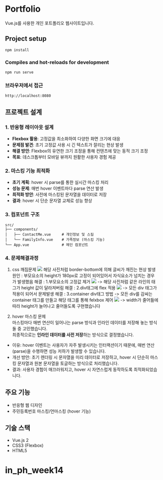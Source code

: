 # Portfolio

Vue.js를 사용한 개인 포트폴리오 웹사이트입니다.

## Project setup

```
npm install
```

### Compiles and hot-reloads for development

```
npm run serve
```

### 브라우저에서 접근

```
http://localhost:8080
```

## 프로젝트 설계

### 1. 반응형 레이아웃 설계

- **Flexbox 활용**: 고정값을 최소화하여 다양한 화면 크기에 대응
- **문제점 발견**: 초기 고정값 사용 시 긴 텍스트가 잘리는 현상 발생
- **해결 방안**: Flexbox의 유연한 크기 조정을 통해 컨텐츠에 맞는 동적 크기 조정
- **목표**: 데스크톱부터 모바일 뷰까지 원활한 사용자 경험 제공

### 2. 마스킹 기능 최적화

- **초기 계획**: hover 시 parse를 통한 실시간 마스킹 처리
- **성능 문제**: 매번 hover 이벤트마다 parse 연산 발생
- **최적화 방안**: 사전에 마스킹된 문자열을 데이터로 저장
- **결과**: hover 시 단순 문자열 교체로 성능 향상

### 3. 컴포넌트 구조

```
src/
├── components/
│   ├── ContactMe.vue     # 개인정보 및 스킬
│   └── FamilyInfo.vue    # 가족정보 (마스킹 기능)
└── App.vue               # 메인 컴포넌트
```

### 4. 문제해결과정

1. css 깨짐문제
   <img src="/readme/1.png"/>
   해당 사진처럼 border-bottom에 의해 글씨가 깨진는 현상 발생
   원인 : 부모요소의 height가 180px로 고정이 되어있어서 자식요소가 넘치는 경우가 발생했음
   해결 : 1.부모요소의 고정값 제거
   <img src="/readme/2.png"/>
   -> 해당 사진처럼 같은 라인의 태그가 height 값이 달라져버림
   해결 : 2.div태그에 flex 적용
   <img src="/readme/3.png"/>
   -> 모든 div 태그가 적용이 되어서 문제발생
   해결 : 3.container div태그 방법
   -> 모든 div를 감싸는 container 태그를 만들고 해당 태그를 통해 felxbox 제어
   <img src="/readme/4.png"/>
   -> width가 줄어듦에 따라 height가 늘어나고 줄어들도록 구현했습니다

2. hover 마스킹 문제  
   마스킹마다 매번 연산이 일어나는 parse 방식과 인라인 데이터를 저장해 놓는 방식 둘 중 고민했습니다.  
   최종적으로는 **인라인 데이터를 사전 저장**하는 방식으로 결정했습니다.

- 이유: hover 이벤트는 사용자가 자주 발생시키는 인터랙션이기 때문에, 매번 연산(parse)을 수행하면 성능 저하가 발생할 수 있습니다.
- 개선 방안: 초기 렌더링 시 문자열을 미리 데이터로 저장하고, hover 시 단순히 마스킹 문자열과 원본 문자열을 토글하는 방식으로 처리했습니다.
- 결과: 사용자 경험이 매끄러워지고, hover 시 자연스럽게 동작하도록 최적화되었습니다.

## 주요 기능

- 반응형 웹 디자인
- 주민등록번호 마스킹/언마스킹 (hover 기능)

## 기술 스택

- Vue.js 2
- CSS3 (Flexbox)
- HTML5
# in_ph_week14
